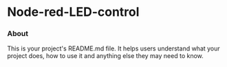 Node-red-LED-control
====================

### About

This is your project's README.md file. It helps users understand what your
project does, how to use it and anything else they may need to know.